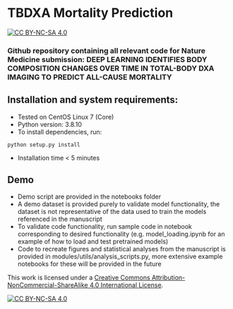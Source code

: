 # TBDXA Mortality Prediction 
[![CC BY-NC-SA 4.0][cc-by-nc-sa-shield]][cc-by-nc-sa]
### Github repository containing all relevant code for Nature Medicine submission: DEEP LEARNING IDENTIFIES BODY COMPOSITION CHANGES OVER TIME IN TOTAL-BODY DXA IMAGING TO PREDICT ALL-CAUSE MORTALITY

## Installation and system requirements:
- Tested on CentOS Linux 7 (Core)
- Python version: 3.8.10
- To install dependencies, run:
```
python setup.py install
```
- Installation time < 5 minutes

## Demo
- Demo script are provided in the notebooks folder
- A demo dataset is provided purely to validate model functionality, the dataset is not representative of the data used to train the models referenced in the manuscript
- To validate code functionality, run sample code in notebook corresponding to desired functionality (e.g. model_loading.ipynb for an example of how to load and test pretrained models)
- Code to recreate figures and statistical analyses from the manuscript is provided in modules/utils/analysis_scripts.py, more extensive example notebooks for these will be provided in the future


This work is licensed under a
[Creative Commons Attribution-NonCommercial-ShareAlike 4.0 International License][cc-by-nc-sa].

[![CC BY-NC-SA 4.0][cc-by-nc-sa-image]][cc-by-nc-sa]

[cc-by-nc-sa]: http://creativecommons.org/licenses/by-nc-sa/4.0/
[cc-by-nc-sa-image]: https://licensebuttons.net/l/by-nc-sa/4.0/88x31.png
[cc-by-nc-sa-shield]: https://img.shields.io/badge/License-CC%20BY--NC--SA%204.0-lightgrey.svg
